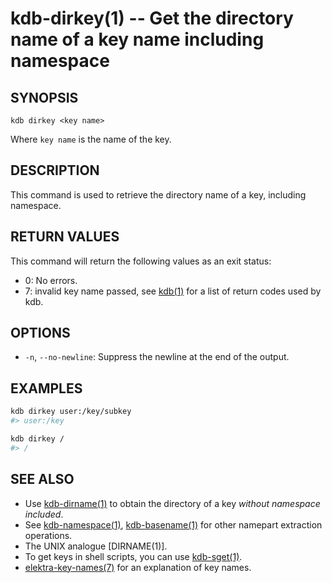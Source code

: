 # kdb-dirkey(1) -- Get the directory name of a key name including namespace

## SYNOPSIS

`kdb dirkey <key name>`

Where `key name` is the name of the key.

## DESCRIPTION

This command is used to retrieve the directory name of a key, including namespace.

## RETURN VALUES

This command will return the following values as an exit status:

- 0:
  No errors.
- 7:
  invalid key name passed, see [kdb(1)](kdb.md) for a list of return codes used by kdb.

## OPTIONS

- `-n`, `--no-newline`:
  Suppress the newline at the end of the output.

## EXAMPLES

```sh
kdb dirkey user:/key/subkey
#> user:/key

kdb dirkey /
#> /
```

## SEE ALSO

- Use [kdb-dirname(1)](kdb-dirname.md) to obtain the directory of a key _without namespace included_.
- See [kdb-namespace(1)](kdb-namespace.md), [kdb-basename(1)](kdb-basename.md) for other namepart extraction operations.
- The UNIX analogue [DIRNAME(1)].
- To get keys in shell scripts, you can use [kdb-sget(1)](kdb-sget.md).
- [elektra-key-names(7)](elektra-key-names.md) for an explanation of key names.
